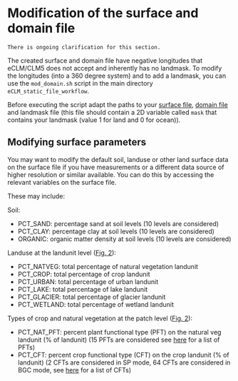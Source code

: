 # Modification of the surface and domain file

```{warning}
There is ongoing clarification for this section.
```

The created surface and domain file have negative longitudes that eCLM/CLM5 does not accept and inherently has no landmask. To modify the longitudes (into a 360 degree system) and to add a landmask, you can use the `mod_domain.sh` script in the main directory `eCLM_static_file_workflow`.

Before executing the script adapt the paths to your [surface file](docs/users_guide/case_creation/4_create_surface_file.md), [domain file](docs/users_guide/case_creation/4_create_domain_file.md) and landmask file (this file should contain a 2D variable called `mask` that contains your landmask (value 1 for land and 0 for ocean)).

## Modifying surface parameters

You may want to modify the default soil, landuse or other land surface data on the surface file if you have measurements or a different data source of higher resolution or similar available. 
You can do this by accessing the relevant variables on the surface file. 

These may include:

Soil:
- PCT_SAND: percentage sand at soil levels (10 levels are considered)
- PCT_CLAY: percentage clay at soil levels (10 levels are considered)
- ORGANIC: organic matter density at soil levels (10 levels are considered)

Landuse at the landunit level ([Fig. 2](docs/users_guide/introduction_to_eCLM/introduction.html#fig2)): 
- PCT_NATVEG: total percentage of natural vegetation landunit
- PCT_CROP: total percentage of crop landunit
- PCT_URBAN: total percentage of urban landunit
- PCT_LAKE: total percentage of lake landunit
- PCT_GLACIER: total percentage of glacier landunit
- PCT_WETLAND: total percentage of wetland landunit

Types of crop and natural vegetation at the patch level ([Fig. 2](docs/users_guide/introduction_to_eCLM/introduction.html#fig2)):

- PCT_NAT_PFT: percent plant functional type (PFT) on the natural veg landunit (% of landunit) (15 PFTs are considered see <a href="https://escomp.github.io/ctsm-docs/versions/release-clm5.0/html/tech_note/Ecosystem/CLM50_Tech_Note_Ecosystem.html#vegetation-composition" target="_blank">here</a> for a list of PFTs)
- PCT_CFT: percent crop functional type (CFT) on the crop landunit (% of landunit) (2 CFTs are considered in SP mode, 64 CFTs are considered in BGC mode, see <a href="https://escomp.github.io/ctsm-docs/versions/release-clm5.0/html/tech_note/Crop_Irrigation/CLM50_Tech_Note_Crop_Irrigation.html#crop-plant-functional-types" target="_blank">here</a> for a list of CFTs)